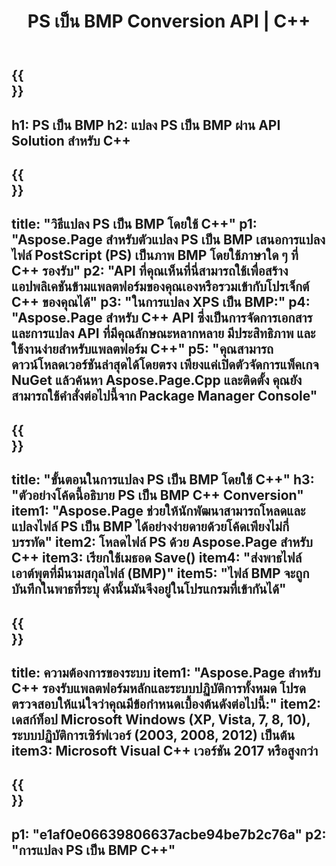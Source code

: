 ﻿---
translation: true
template: /_templates/_conversion-child-cpp.md
title: PS เป็น BMP Conversion API | C++
url: /cpp/conversion/ps-to-bmp/
description: การแปลง PS เป็น BMP ที่จัดเตรียมโดย Aspose.Page สำหรับโซลูชัน C++ API ทำงานในสภาพแวดล้อมรันไทม์ C++ สำหรับ Windows 32 บิต, Windows 64 บิต และ Linux 64 บิต
informat: PS
outformat: BMP
otherformats: XPS EPS
---

{{<section banner>}}
---
h1: PS เป็น BMP
h2: แปลง PS เป็น BMP ผ่าน API Solution สำหรับ C++
---

{{<section overview>}}
---
title: "วิธีแปลง PS เป็น BMP โดยใช้ C++"
p1: "Aspose.Page สำหรับตัวแปลง PS เป็น BMP เสนอการแปลงไฟล์ PostScript (PS) เป็นภาพ BMP โดยใช้ภาษาใด ๆ ที่ C++ รองรับ"
p2: "API ที่คุณเห็นที่นี่สามารถใช้เพื่อสร้างแอปพลิเคชันข้ามแพลตฟอร์มของคุณเองหรือรวมเข้ากับโปรเจ็กต์ C++ ของคุณได้"
p3: "ในการแปลง XPS เป็น BMP:"
p4: "Aspose.Page สำหรับ C++ API ซึ่งเป็นการจัดการเอกสารและการแปลง API ที่มีคุณลักษณะหลากหลาย มีประสิทธิภาพ และใช้งานง่ายสำหรับแพลตฟอร์ม C++"
p5: "คุณสามารถดาวน์โหลดเวอร์ชันล่าสุดได้โดยตรง เพียงแค่เปิดตัวจัดการแพ็คเกจ NuGet แล้วค้นหา Aspose.Page.Cpp และติดตั้ง คุณยังสามารถใช้คำสั่งต่อไปนี้จาก Package Manager Console"
---

{{<section feature1>}}
---
title: "ขั้นตอนในการแปลง PS เป็น BMP โดยใช้ C++"
h3: "ตัวอย่างโค้ดนี้อธิบาย PS เป็น BMP C++ Conversion"
item1: "Aspose.Page ช่วยให้นักพัฒนาสามารถโหลดและแปลงไฟล์ PS เป็น BMP ได้อย่างง่ายดายด้วยโค้ดเพียงไม่กี่บรรทัด"
item2: โหลดไฟล์ PS ด้วย Aspose.Page สำหรับ C++
item3: เรียกใช้เมธอด Save()
item4: "ส่งพาธไฟล์เอาต์พุตที่มีนามสกุลไฟล์ (BMP)"
item5: "ไฟล์ BMP จะถูกบันทึกในพาธที่ระบุ ดังนั้นมันจึงอยู่ในโปรแกรมที่เข้ากันได้"
---

{{<section feature2>}}
---
title: ความต้องการของระบบ
item1: "Aspose.Page สำหรับ C++ รองรับแพลตฟอร์มหลักและระบบปฏิบัติการทั้งหมด โปรดตรวจสอบให้แน่ใจว่าคุณมีข้อกำหนดเบื้องต้นดังต่อไปนี้:"
item2: เดสก์ท็อป Microsoft Windows (XP, Vista, 7, 8, 10), ระบบปฏิบัติการเซิร์ฟเวอร์ (2003, 2008, 2012) เป็นต้น
item3: Microsoft Visual C++ เวอร์ชัน 2017 หรือสูงกว่า
---

{{<section gist>}}
---
p1: "e1af0e06639806637acbe94be7b2c76a"
p2: "การแปลง PS เป็น BMP C++"
---

